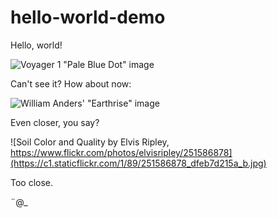 # hello-world-demo

Hello, world!

![Voyager 1 "Pale Blue Dot" image](http://upload.wikimedia.org/wikipedia/commons/7/73/Pale_Blue_Dot.png)

Can't see it? How about now:

![William Anders' "Earthrise" image](http://upload.wikimedia.org/wikipedia/commons/a/a8/NASA-Apollo8-Dec24-Earthrise.jpg)

Even closer, you say?

![Soil Color and Quality by Elvis Ripley, https://www.flickr.com/photos/elvisripley/251586878](https://c1.staticflickr.com/1/89/251586878_dfeb7d215a_b.jpg)

Too close.

¨@_
